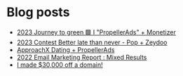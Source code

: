 # Blog posts
<!-- BLOG-POST-LIST:START -->
- [2023 Journey to green 🟩 I &quot;PropellerAds&quot; + Monetizer](https://afflift.com/f/threads/2023-journey-to-green-%F0%9F%9F%A9-i-propellerads-monetizer.10265/)
- [2023 Contest Better late than never - Pop + Zeydoo](https://afflift.com/f/threads/2023-contest-better-late-than-never-pop-zeydoo.10305/)
- [ApproachX Dating + PropellerAds](https://afflift.com/f/threads/approachx-dating-propellerads.10218/)
- [2022 Email Marketing Report : Mixed Results](https://afflift.com/f/threads/2022-email-marketing-report-mixed-results.10283/)
- [I made $30,000 off a domain!](https://afflift.com/f/threads/i-made-30-000-off-a-domain.6490/)
<!-- BLOG-POST-LIST:END -->
